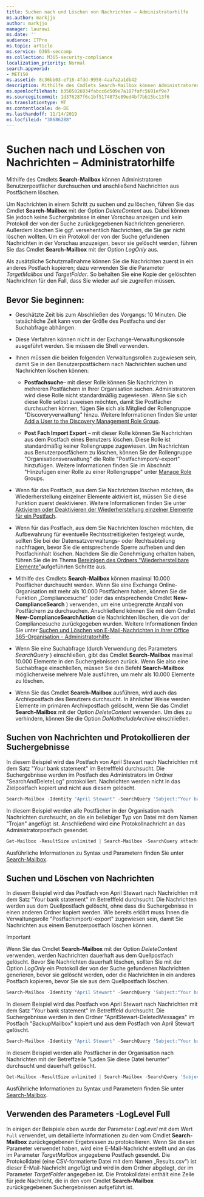 ```yaml
---
title: Suchen nach und Löschen von Nachrichten – Administratorhilfe
ms.author: markjjo
author: markjjo
manager: laurawi
ms.date: ''
audience: ITPro
ms.topic: article
ms.service: O365-seccomp
ms.collection: M365-security-compliance
localization_priority: Normal
search.appverid:
- MET150
ms.assetid: 8c36bb03-e716-4fdd-9958-4aa7a2a1db42
description: Mithilfe des Cmdlets Search-Mailbox können Administratoren Benutzerpostfächer durchsuchen und anschließend Nachrichten aus Postfächern löschen.
ms.openlocfilehash: b3505026034fabcc6d509e7a187fafc5691ef9e7
ms.sourcegitcommit: 1d376287f6c1bf5174873e89ed4bf7bb15bc13f6
ms.translationtype: MT
ms.contentlocale: de-DE
ms.lasthandoff: 11/14/2019
ms.locfileid: "38686288"
---
```

# <a name="search-for-and-delete-messages---admin-help"></a>Suchen nach und Löschen von Nachrichten – Administratorhilfe
  
Mithilfe des Cmdlets **Search-Mailbox** können Administratoren Benutzerpostfächer durchsuchen und anschließend Nachrichten aus Postfächern löschen. 
  
Um Nachrichten in einem Schritt zu suchen und zu löschen, führen Sie das Cmdlet **Search-Mailbox** mit der Option  _DeleteContent_ aus. Dabei können Sie jedoch keine Suchergebnisse in einer Vorschau anzeigen und kein Protokoll der von der Suche zurückgegebenen Nachrichten generieren. Außerdem löschen Sie ggf. versehentlich Nachrichten, die Sie gar nicht löschen wollten. Um ein Protokoll der von der Suche gefundenen Nachrichten in der Vorschau anzuzeigen, bevor sie gelöscht werden, führen Sie das Cmdlet **Search-Mailbox** mit der Option  _LogOnly_ aus. 
  
Als zusätzliche Schutzmaßnahme können Sie die Nachrichten zuerst in ein anderes Postfach kopieren; dazu verwenden Sie die Parameter  _TargetMailbox_ und  _TargetFolder_. So behalten Sie eine Kopie der gelöschten Nachrichten für den Fall, dass Sie wieder auf sie zugreifen müssen. 
  
## <a name="before-you-begin"></a>Bevor Sie beginnen:

- Geschätzte Zeit bis zum Abschließen des Vorgangs: 10 Minuten. Die tatsächliche Zeit kann von der Größe des Postfachs und der Suchabfrage abhängen.
    
- Diese Verfahren können nicht in der Exchange-Verwaltungskonsole ausgeführt werden. Sie müssen die Shell verwenden.
    
- Ihnen müssen die beiden folgenden Verwaltungsrollen zugewiesen sein, damit Sie in den Benutzerpostfächern nach Nachrichten suchen und Nachrichten löschen können:
    
  - **Postfachsuche**– mit dieser Rolle können Sie Nachrichten in mehreren Postfächern in Ihrer Organisation suchen. Administratoren wird diese Rolle nicht standardmäßig zugewiesen. Wenn Sie sich diese Rolle selbst zuweisen möchten, damit Sie Postfächer durchsuchen können, fügen Sie sich als Mitglied der Rollengruppe "Discoveryverwaltung" hinzu. Weitere Informationen finden Sie unter [Add a User to the Discovery Management Role Group](https://technet.microsoft.com/library/729e09d8-614b-431f-ae04-ae41fb4c628e.aspx).
    
  - **Post Fach Import Export** – mit dieser Rolle können Sie Nachrichten aus dem Postfach eines Benutzers löschen. Diese Rolle ist standardmäßig keiner Rollengruppe zugewiesen. Um Nachrichten aus Benutzerpostfächern zu löschen, können Sie der Rollengruppe "Organisationsverwaltung" die Rolle "Postfachimport/-export" hinzufügen. Weitere Informationen finden Sie im Abschnitt "Hinzufügen einer Rolle zu einer Rollengruppe" unter [Manage Role](https://technet.microsoft.com/library/ab9b7a3b-bf67-4ba1-bde5-8e6ac174b82c.aspx) Groups. 
    
- Wenn für das Postfach, aus dem Sie Nachrichten löschen möchten, die Wiederherstellung einzelner Elemente aktiviert ist, müssen Sie diese Funktion zuerst deaktivieren. Weitere Informationen finden Sie unter [Aktivieren oder Deaktivieren der Wiederherstellung einzelner Elemente für ein Postfach](https://technet.microsoft.com/library/2e7f1bcd-8395-45ad-86ce-22868bd46af0.aspx).
    
- Wenn für das Postfach, aus dem Sie Nachrichten löschen möchten, die Aufbewahrung für eventuelle Rechtsstreitigkeiten festgelegt wurde, sollten Sie bei der Datensatzverwaltungs- oder Rechtsabteilung nachfragen, bevor Sie die entsprechende Sperre aufheben und den Postfachinhalt löschen. Nachdem Sie die Genehmigung erhalten haben, führen Sie die im Thema [Bereinigen des Ordners "Wiederherstellbare Elemente"](https://technet.microsoft.com/library/82c310f8-de2f-46f2-8e1a-edb6055d6e69.aspx)aufgeführten Schritte aus.
    
- Mithilfe des Cmdlets **Search-Mailbox** können maximal 10.000 Postfächer durchsucht werden. Wenn Sie eine Exchange Online-Organisation mit mehr als 10.000 Postfächern haben, können Sie die Funktion „Compliancesuche" (oder das entsprechende Cmdlet **New-ComplianceSearch** ) verwenden, um eine unbegrenzte Anzahl von Postfächern zu durchsuchen. Anschließend können Sie mit dem Cmdlet **New-ComplianceSearchAction** die Nachrichten löschen, die von der Compliancesuche zurückgegeben wurden. Weitere Informationen finden Sie unter [Suchen und Löschen von E-Mail-Nachrichten in Ihrer Office 365-Organisation - Administratorhilfe](https://go.microsoft.com/fwlink/p/?LinkId=786856).
    
- Wenn Sie eine Suchabfrage (durch Verwendung des Parameters  *SearchQuery*  ) einschließen, gibt das Cmdlet **Search-Mailbox** maximal 10.000 Elemente in den Suchergebnissen zurück. Wenn Sie also eine Suchabfrage einschließen, müssen Sie den Befehl **Search-Mailbox** möglicherweise mehrere Male ausführen, um mehr als 10.000 Elemente zu löschen. 
    
- Wenn Sie das Cmdlet **Search-Mailbox** ausführen, wird auch das Archivpostfach des Benutzers durchsucht. In ähnlicher Weise werden Elemente im primären Archivpostfach gelöscht, wenn Sie das Cmdlet **Search-Mailbox** mit der Option  _DeleteContent_ verwenden. Um dies zu verhindern, können Sie die Option  *DoNotIncludeArchive*  einschließen.
    
## <a name="search-messages-and-log-the-search-results"></a>Suchen von Nachrichten und Protokollieren der Suchergebnisse

In diesem Beispiel wird das Postfach von April Stewart nach Nachrichten mit dem Satz "Your bank statement" im Betrefffeld durchsucht. Die Suchergebnisse werden im Postfach des Administrators im Ordner "SearchAndDeleteLog" protokolliert. Nachrichten werden nicht in das Zielpostfach kopiert und nicht aus diesem gelöscht.
  
```powershell
Search-Mailbox -Identity "April Stewart" -SearchQuery 'Subject:"Your bank statement"' -TargetMailbox administrator -TargetFolder "SearchAndDeleteLog" -LogOnly -LogLevel Full
```

In diesem Beispiel werden alle Postfächer in der Organisation nach Nachrichten durchsucht, an die ein beliebiger Typ von Datei mit dem Namen "Trojan" angefügt ist. Anschließend wird eine Protokollnachricht an das Administratorpostfach gesendet.
  
```powershell
Get-Mailbox -ResultSize unlimited | Search-Mailbox -SearchQuery attachment:trojan* -TargetMailbox administrator -TargetFolder "SearchAndDeleteLog" -LogOnly -LogLevel Full
```

Ausführliche Informationen zu Syntax und Parametern finden Sie unter [Search-Mailbox](https://technet.microsoft.com/library/9ee3b02c-d343-4816-a583-a90b1fad4b26.aspx).
  
 
## <a name="search-and-delete-messages"></a>Suchen und Löschen von Nachrichten

In diesem Beispiel wird das Postfach von April Stewart nach Nachrichten mit dem Satz "Your bank statement" im Betrefffeld durchsucht. Die Nachrichten werden aus dem Quellpostfach gelöscht, ohne dass die Suchergebnisse in einen anderen Ordner kopiert werden. Wie bereits erklärt muss Ihnen die Verwaltungsrolle "Postfachimport/-export" zugewiesen sein, damit Sie Nachrichten aus einem Benutzerpostfach löschen können.
  
> [!IMPORTANT]
> Wenn Sie das Cmdlet **Search-Mailbox** mit der Option  _DeleteContent_ verwenden, werden Nachrichten dauerhaft aus dem Quellpostfach gelöscht. Bevor Sie Nachrichten dauerhaft löschen, sollten Sie mit der Option  _LogOnly_ ein Protokoll der von der Suche gefundenen Nachrichten generieren, bevor sie gelöscht werden, oder die Nachrichten in ein anderes Postfach kopieren, bevor Sie sie aus dem Quellpostfach löschen. 
  
```powershell
Search-Mailbox -Identity "April Stewart" -SearchQuery 'Subject:"Your bank statement"' -DeleteContent
```

In diesem Beispiel wird das Postfach von April Stewart nach Nachrichten mit dem Satz "Your bank statement" im Betrefffeld durchsucht. Die Suchergebnisse werden in den Ordner "AprilStewart-DeletedMessages" im Postfach "BackupMailbox" kopiert und aus dem Postfach von April Stewart gelöscht.
  
```powershell
Search-Mailbox -Identity "April Stewart" -SearchQuery 'Subject:"Your bank statement"' -TargetMailbox "BackupMailbox" -TargetFolder "AprilStewart-DeletedMessages" -LogLevel Full -DeleteContent
```

In diesem Beispiel werden alle Postfächer in der Organisation nach Nachrichten mit der Betreffzeile "Laden Sie diese Datei herunter" durchsucht und dauerhaft gelöscht. 
  
```powershell
Get-Mailbox -ResultSize unlimited | Search-Mailbox -SearchQuery 'Subject:"Download this file"' -DeleteContent
```

Ausführliche Informationen zu Syntax und Parametern finden Sie unter [Search-Mailbox](https://technet.microsoft.com/library/9ee3b02c-d343-4816-a583-a90b1fad4b26.aspx).

## <a name="using-the--loglevel-full-parameter"></a>Verwenden des Parameters -LogLevel Full

In einigen der Beispiele oben wurde der Parameter  _LogLevel_ mit dem Wert  `Full` verwendet, um detaillierte Informationen zu den vom Cmdlet **Search-Mailbox** zurückgegebenen Ergebnissen zu protokollieren. Wenn Sie diesen Parameter verwendet haben, wird eine E-Mail-Nachricht erstellt und an das im Parameter  _TargetMailbox_ angegebene Postfach gesendet. Die Protokolldatei (eine CSV-formatierte Datei mit dem Namen „Results.csv") ist dieser E-Mail-Nachricht angefügt und wird in dem Ordner abgelegt, der im Parameter  _TargetFolder_ angegeben ist. Die Protokolldatei enthält eine Zeile für jede Nachricht, die in den vom Cmdlet **Search-Mailbox** zurückgegebenen Suchergebnissen aufgeführt ist. 
